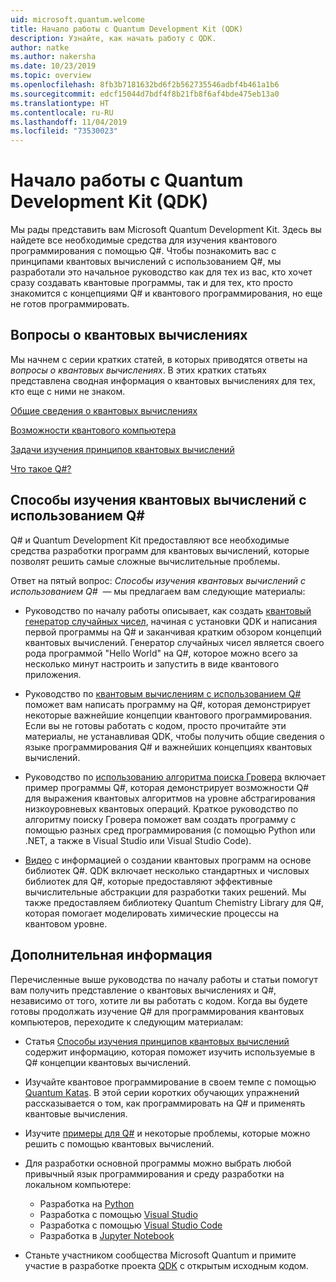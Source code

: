 ```yaml
---
uid: microsoft.quantum.welcome
title: Начало работы с Quantum Development Kit (QDK)
description: Узнайте, как начать работу с QDK.
author: natke
ms.author: nakersha
ms.date: 10/23/2019
ms.topic: overview
ms.openlocfilehash: 8fb3b7181632bd6f2b562735546adbf4b461a1b6
ms.sourcegitcommit: edcf15044d7bdf4f8b21fb8f6af4bde475eb13a0
ms.translationtype: HT
ms.contentlocale: ru-RU
ms.lasthandoff: 11/04/2019
ms.locfileid: "73530023"
---
```

# <a name="get-started-with-the-quantum-development-kit-qdk"></a>Начало работы с Quantum Development Kit (QDK)

Мы рады представить вам Microsoft Quantum Development Kit.  Здесь вы найдете все необходимые средства для изучения квантового программирования с помощью Q#.  Чтобы познакомить вас с принципами квантовых вычислений с использованием Q#, мы разработали это начальное руководство как для тех из вас, кто хочет сразу создавать квантовые программы, так и для тех, кто просто знакомится с концепциями Q# и квантового программирования, но еще не готов программировать.

## <a name="questions-about-quantum-computing"></a>Вопросы о квантовых вычислениях

Мы начнем с серии кратких статей, в которых приводятся ответы на _вопросы о квантовых вычислениях_. В этих кратких статьях представлена сводная информация о квантовых вычислениях для тех, кто еще с ними не знаком.

[Общие сведения о квантовых вычислениях](xref:microsoft.quantum.overview.what)

[Возможности квантового компьютера](xref:microsoft.quantum.overview.computers)

[Задачи изучения принципов квантовых вычислений](xref:microsoft.quantum.overview.why)

[Что такое Q#?](xref:microsoft.quantum.overview.qsharp)

## <a name="how-to-learn-quantum-computing-with-q"></a>Способы изучения квантовых вычислений с использованием Q#

Q# и Quantum Development Kit предоставляют все необходимые средства разработки программ для квантовых вычислений, которые позволят решить самые сложные вычислительные проблемы.

Ответ на пятый вопрос:  _Способы изучения квантовых вычислений с использованием Q#_  — мы предлагаем вам следующие материалы:

* Руководство по началу работы описывает, как создать [квантовый генератор случайных чисел](xref:microsoft.quantum.quickstarts.qrng), начиная с установки QDK и написания первой программы на Q# и заканчивая кратким обзором концепций квантовых вычислений. Генератор случайных чисел является своего рода программой "Hello World" на Q#, которое можно всего за несколько минут настроить и запустить в виде квантового приложения.

* Руководство по [квантовым вычислениям с использованием Q#](xref:microsoft.quantum.write-program) поможет вам написать программу на Q#, которая демонстрирует некоторые важнейшие концепции квантового программирования. Если вы не готовы работать с кодом, просто прочитайте эти материалы, не устанавливая QDK, чтобы получить общие сведения о языке программирования Q# и важнейших концепциях квантовых вычислений.

* Руководство по [использованию алгоритма поиска Гровера](xref:microsoft.quantum.quickstarts.search) включает пример программы Q#, которая демонстрирует возможности Q# для выражения квантовых алгоритмов на уровне абстрагирования низкоуровневых квантовых операций.  Краткое руководство по алгоритму поиску Гровера поможет вам создать программу с помощью разных сред программирования (с помощью Python или .NET, а также в Visual Studio или Visual Studio Code).

* [Видео](https://www.microsoft.com/videoplayer/embed/RE2JOJf) с информацией о создании квантовых программ на основе библиотек Q#.  QDK включает несколько стандартных и числовых библиотек для Q#, которые предоставляют эффективные вычислительные абстракции для разработки таких решений. Мы также предоставляем библиотеку Quantum Chemistry Library для Q#, которая помогает моделировать химические процессы на квантовом уровне.

## <a name="next-steps"></a>Дополнительная информация

Перечисленные выше руководства по началу работы и статьи помогут вам получить представление о квантовых вычислениях и Q#, независимо от того, хотите ли вы работать с кодом.  Когда вы будете готовы продолжать изучение Q# для программирования квантовых компьютеров, переходите к следующим материалам:

* Статья [Способы изучения принципов квантовых вычислений](xref:microsoft.quantum.overview.learn) содержит информацию, которая поможет изучить используемые в Q# концепции квантовых вычислений.

* Изучайте квантовое программирование в своем темпе с помощью [Quantum Katas](https://aka.ms/try-quantum-katas). В этой серии коротких обучающих упражнений рассказывается о том, как программировать на Q# и применять квантовые вычисления.

* Изучите [примеры для Q#](https://docs.microsoft.com/samples/browse/?languages=qsharp) и некоторые проблемы, которые можно решить с помощью квантовых вычислений.

* Для разработки основной программы можно выбрать любой привычный язык программирования и среду разработки на локальном компьютере:
  * Разработка на [Python](xref:microsoft.quantum.install#develop-with-python)
  * Разработка с помощью [Visual Studio](xref:microsoft.quantum.install#develop-with-c-on-windows-using-visual-studio)
  * Разработка с помощью [Visual Studio Code](xref:microsoft.quantum.install#develop-with-c-using-visual-studio-code)
  * Разработка в [Jupyter Notebook](xref:microsoft.quantum.install#develop-with-jupyter-notebooks)

* Станьте участником сообщества Microsoft Quantum и примите участие в разработке проекта [QDK](xref:microsoft.quantum.contributing) с открытым исходным кодом.
